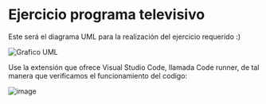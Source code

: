 # Ejercicio programa televisivo

Este será el diagrama UML para la realización del ejercicio requerido :)

![Grafico UML](https://github.com/SantiagoUrbano/Ejercicio-Serie-Televisiva/assets/116132640/a90a4730-2fc3-4f36-89c5-6529332b587c)

Use la extensión que ofrece Visual Studio Code, llamada Code runner, de tal manera que verificamos el funcionamiento del codigo:

![image](https://github.com/SantiagoUrbano/Ejercicio-Serie-Televisiva/assets/116132640/f8cd91b7-5f83-4ea7-ad86-d2faef3ae562)
